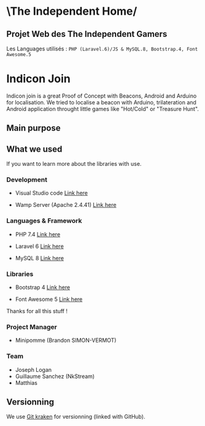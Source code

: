 # \The Independent Home/

## Projet Web des The Independent Gamers

Les Languages utilisés : `PHP (Laravel.6)/JS & MySQL.8, Bootstrap.4, Font Awesome.5`

# Indicon Join

Indicon join is a great Proof of Concept with Beacons, Android and Arduino for localisation.
We tried to localise a beacon with Arduino, trilateration and Android application throught little games like "Hot/Cold" or "Treasure Hunt".

## Main purpose


## What we used

If you want to learn more about the libraries with use.

### Development

- Visual Studio code
[Link here](https://code.visualstudio.com/)

- Wamp Server (Apache 2.4.41)
[Link here](http://www.wampserver.com/)

### Languages & Framework

- PHP 7.4
[Link here](https://www.php.net/)

- Laravel 6
[Link here](https://laravel.com/)

- MySQL 8
[Link here](https://www.mysql.com/fr/)

### Libraries

- Bootstrap 4
[Link here](https://getbootstrap.com/)

- Font Awesome 5
[Link here](https://fontawesome.com/)

Thanks for all this stuff !

### Project Manager
* Minipomme (Brandon SIMON-VERMOT)

### Team
* Joseph Logan
* Guillaume Sanchez (NkStream)
* Matthias

## Versionning

We use [Git kraken](https://www.gitkraken.com/) for versionning (linked with GitHub).